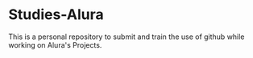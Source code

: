 # Studies-Alura
This is a personal repository to submit and train the use of github while working on Alura's Projects.
